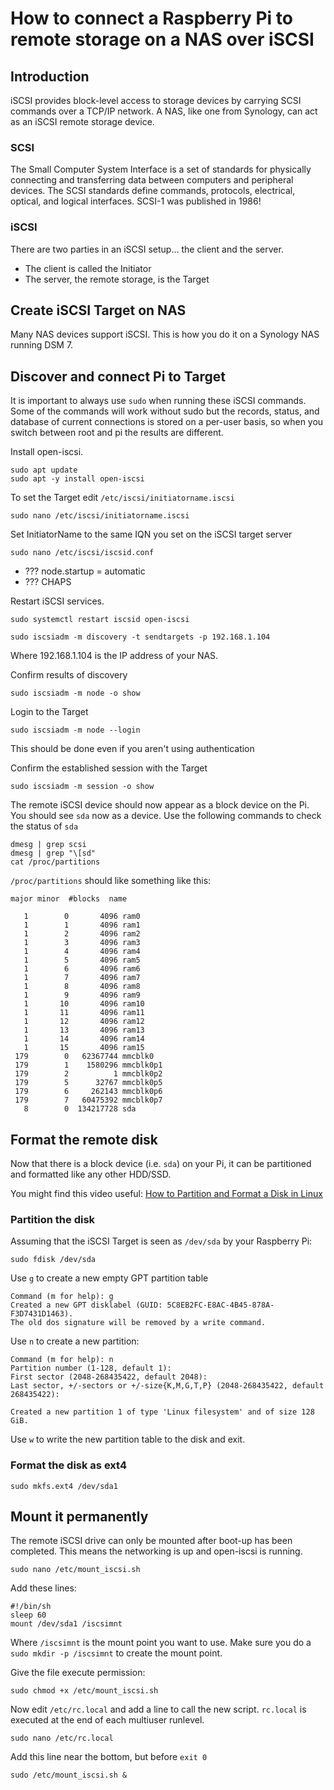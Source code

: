 # How to connect a Raspberry Pi to remote storage on a NAS over iSCSI

## Introduction
iSCSI provides block-level access to storage devices by carrying SCSI commands over a TCP/IP network. A NAS, like one from Synology, can act as an iSCSI remote storage device.

### SCSI
The Small Computer System Interface is a set of standards for physically connecting and transferring data between computers and peripheral devices.
The SCSI standards define commands, protocols, electrical, optical, and logical interfaces. SCSI-1 was published in 1986!

### iSCSI
There are two parties in an iSCSI setup… the client and the server.
- The client is called the Initiator
- The server, the remote storage, is the Target


## Create iSCSI Target on NAS
Many NAS devices support iSCSI. This is how you do it on a Synology NAS running DSM 7.

## Discover and connect Pi to Target
It is important to always use `sudo` when running these iSCSI commands. Some of the commands will work without sudo but the records, status, and database of current connections
is stored on a per-user basis, so when you switch between root and pi the results are different.

Install open-iscsi.
```
sudo apt update
sudo apt -y install open-iscsi
```

To set the Target edit `/etc/iscsi/initiatorname.iscsi`
```
sudo nano /etc/iscsi/initiatorname.iscsi
```
Set InitiatorName to the same IQN you set on the iSCSI target server

```
sudo nano /etc/iscsi/iscsid.conf
```
- ??? node.startup = automatic
- ??? CHAPS

Restart iSCSI services.
```
sudo systemctl restart iscsid open-iscsi
```
```
sudo iscsiadm -m discovery -t sendtargets -p 192.168.1.104
```
Where 192.168.1.104 is the IP address of your NAS.

Confirm results of discovery
```
sudo iscsiadm -m node -o show
```

Login to the Target
```
sudo iscsiadm -m node --login
```
This should be done even if you aren't using authentication

Confirm the established session with the Target
```
sudo iscsiadm -m session -o show
```

The remote iSCSI device should now appear as a block device on the Pi. You should see `sda` now as a device. Use the following commands to check the status of `sda`

```
dmesg | grep scsi
dmesg | grep "\[sd"
cat /proc/partitions
```

`/proc/partitions` should like something like this:

```
major minor  #blocks  name

   1        0       4096 ram0
   1        1       4096 ram1
   1        2       4096 ram2
   1        3       4096 ram3
   1        4       4096 ram4
   1        5       4096 ram5
   1        6       4096 ram6
   1        7       4096 ram7
   1        8       4096 ram8
   1        9       4096 ram9
   1       10       4096 ram10
   1       11       4096 ram11
   1       12       4096 ram12
   1       13       4096 ram13
   1       14       4096 ram14
   1       15       4096 ram15
 179        0   62367744 mmcblk0
 179        1    1580296 mmcblk0p1
 179        2          1 mmcblk0p2
 179        5      32767 mmcblk0p5
 179        6     262143 mmcblk0p6
 179        7   60475392 mmcblk0p7
   8        0  134217728 sda
```

## Format the remote disk
Now that there is a block device (i.e. `sda`) on your Pi, it can be partitioned and formatted like any other HDD/SSD.

You might find this video useful: [How to Partition and Format a Disk in Linux](https://www.youtube.com/watch?v=JCFlsslBvX8)

### Partition the disk
Assuming that the iSCSI Target is seen as `/dev/sda` by your Raspberry Pi:

```
sudo fdisk /dev/sda
```

Use `g` to create a new empty GPT partition table

```
Command (m for help): g
Created a new GPT disklabel (GUID: 5C8EB2FC-E8AC-4B45-878A-F3D7431D1463).
The old dos signature will be removed by a write command.
```

Use `n` to create a new partition:

```
Command (m for help): n
Partition number (1-128, default 1):
First sector (2048-268435422, default 2048):
Last sector, +/-sectors or +/-size{K,M,G,T,P} (2048-268435422, default 268435422):

Created a new partition 1 of type 'Linux filesystem' and of size 128 GiB.
```

Use `w` to write the new partition table to the disk and exit.

### Format the disk as ext4
```
sudo mkfs.ext4 /dev/sda1
```

## Mount it permanently
The remote iSCSI drive can only be mounted after boot-up has been completed. This means the networking is up and open-iscsi is running.

```
sudo nano /etc/mount_iscsi.sh
```

Add these lines:

```
#!/bin/sh
sleep 60
mount /dev/sda1 /iscsimnt
```
Where `/iscsimnt` is the mount point you want to use. Make sure you do a `sudo mkdir -p /iscsimnt` to create the mount point.

Give the file execute permission:

```
sudo chmod +x /etc/mount_iscsi.sh
```

Now edit `/etc/rc.local` and add a line to call the new script. `rc.local` is executed at the end of each multiuser runlevel.

```
sudo nano /etc/rc.local
```

Add this line near the bottom, but before `exit 0`

```
sudo /etc/mount_iscsi.sh &
```
